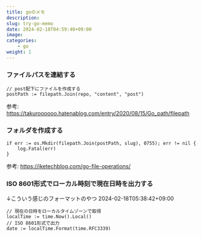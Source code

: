 ```yaml
---
title: goのメモ
description: 
slug: try-go-memo
date: 2024-02-18T04:59:40+09:00
image: 
categories:
    - go
weight: 1   
---
```



### ファイルパスを連結する

```
// post配下にファイルを作成する
postPath := filepath.Join(repo, "content", "post")

```

参考: https://takuroooooo.hatenablog.com/entry/2020/08/15/Go_path/filepath

### フォルダを作成する

```
if err := os.Mkdir(filepath.Join(postPath, slug), 0755); err != nil {
	log.Fatal(err)
}
```

参考: https://iketechblog.com/go-file-operations/

### ISO 8601形式でローカル時刻で現在日時を出力する

↓こういう感じのフォーマットのやつ
2024-02-18T05:38:42+09:00

```
// 現在の日時をローカルタイムゾーンで取得
localTime := time.Now().Local()
// ISO 8601形式で出力
date := localTime.Format(time.RFC3339)
```
